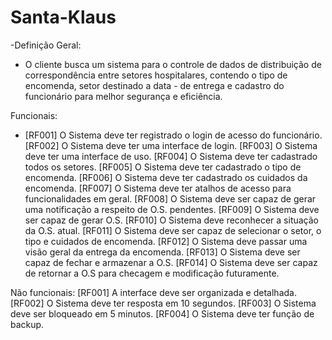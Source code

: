# Santa-Klaus
-Definição Geral:
- O cliente busca um sistema para o controle de dados de distribuição de correspondência entre setores hospitalares, contendo o tipo de encomenda, setor destinado a data - de entrega e cadastro do funcionário para melhor segurança e eficiência. 

Funcionais:
- [RF001] O Sistema deve ter registrado o login de acesso do funcionário.
[RF002] O Sistema deve ter uma interface de login.
[RF003] O Sistema deve ter uma interface de uso.
[RF004] O Sistema deve ter cadastrado todos os setores.
[RF005] O Sistema deve ter cadastrado o tipo de encomenda.
[RF006] O Sistema deve ter cadastrado os cuidados da encomenda.
[RF007] O Sistema deve ter atalhos de acesso para funcionalidades em geral.
[RF008] O Sistema deve ser capaz de gerar uma notificação a respeito de O.S. pendentes.
[RF009] O Sistema deve ser capaz de gerar O.S.
[RF010] O Sistema deve reconhecer a situação da O.S. atual.
[RF011] O Sistema deve ser capaz de selecionar o setor, o tipo e cuidados de encomenda.
[RF012] O Sistema deve passar uma visão geral da entrega da encomenda.
[RF013] O Sistema deve ser capaz de fechar e armazenar a O.S. 
[RF014] O Sistema deve ser capaz de retornar a O.S para checagem e modificação futuramente.

Não funcionais:
[RF001] A interface deve ser organizada e detalhada.
[RF002] O Sistema deve ter resposta em 10 segundos.
[RF003] O Sistema deve ser bloqueado em 5 minutos.
[RF004] O Sistema deve ter função de backup. 
